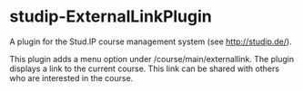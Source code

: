 studip-ExternalLinkPlugin
=========================

A plugin for the Stud.IP course management system (see http://studip.de/).

This plugin adds a menu option under /course/main/externallink.
The plugin displays a link to the current course.
This link can be shared with others who are interested in the course.
